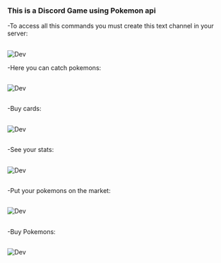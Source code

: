 ### This is a Discord Game using Pokemon api

-To access all this commands you must create this text channel in your server:
##
![Dev](https://cdn.discordapp.com/attachments/587446659835756546/880075344185557062/unknown.png)

-Here you can catch pokemons:
##
![Dev](https://media.discordapp.net/attachments/587446659835756546/878327661783580752/unknown.png)
##
-Buy cards:
##
![Dev](https://media.discordapp.net/attachments/587446659835756546/878327774375456839/unknown.png)
##
-See your stats:
##
![Dev](https://media.discordapp.net/attachments/587446659835756546/878327904755417108/unknown.png?width=765&height=670)
##
-Put your pokemons on the market:
##
![Dev](https://media.discordapp.net/attachments/587446659835756546/878328592797433976/unknown.png)

##
-Buy Pokemons: 
##
![Dev](https://media.discordapp.net/attachments/587446659835756546/878328592797433976/unknown.png)

